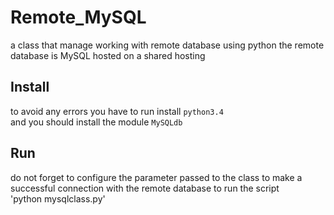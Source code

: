 # Remote_MySQL
a class that manage working with remote database using python the remote database is MySQL hosted on a shared hosting 

## Install 
to avoid any errors you have to run install `python3.4`<br>
and you should install the module `MySQLdb`

## Run
do not forget to configure the parameter passed to the class to make a successful connection with the remote database
to run the script<br>
'python mysqlclass.py' 